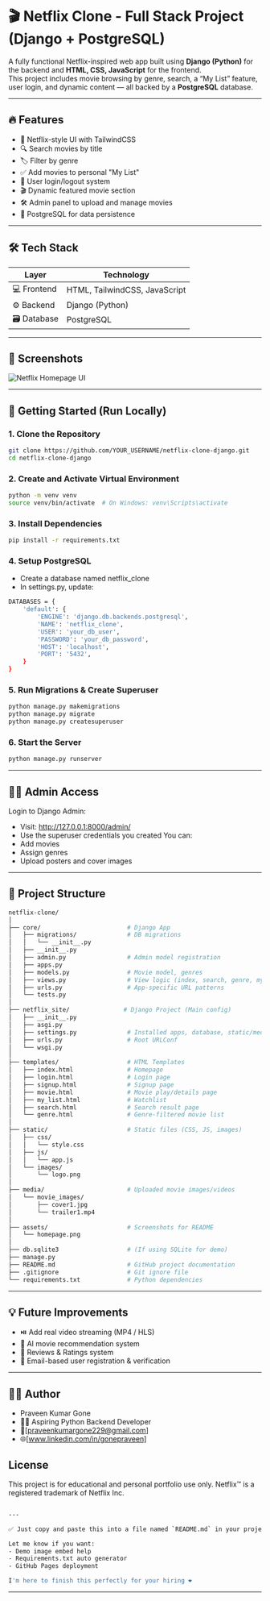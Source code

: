 # 🎬 Netflix Clone - Full Stack Project (Django + PostgreSQL)

A fully functional Netflix-inspired web app built using **Django (Python)** for the backend and **HTML, CSS, JavaScript** for the frontend.  
This project includes movie browsing by genre, search, a “My List” feature, user login, and dynamic content — all backed by a **PostgreSQL** database.

---

## 🔥 Features

- 🎥 Netflix-style UI with TailwindCSS
- 🔍 Search movies by title
- 🏷️ Filter by genre
- ✅ Add movies to personal "My List"
- 🔐 User login/logout system
- 🎬 Dynamic featured movie section
- 🛠️ Admin panel to upload and manage movies
- 💾 PostgreSQL for data persistence

---

## 🛠️ Tech Stack

| Layer        | Technology                  |
|--------------|------------------------------|
| 💻 Frontend   | HTML, TailwindCSS, JavaScript |
| ⚙️ Backend    | Django (Python)              |
| 🗃️ Database   | PostgreSQL                   |

---

## 📸 Screenshots

![Netflix Homepage UI](static/assets/Screenshot2025-06-26091333.png)

---

## 🚀 Getting Started (Run Locally)

### 1. Clone the Repository

```bash
git clone https://github.com/YOUR_USERNAME/netflix-clone-django.git
cd netflix-clone-django 
```
### 2. Create and Activate Virtual Environment

```bash
python -m venv venv
source venv/bin/activate  # On Windows: venv\Scripts\activate
```
### 3. Install Dependencies
```bash
pip install -r requirements.txt
```
### 4. Setup PostgreSQL
- Create a database named netflix_clone
- In settings.py, update:
```bash
DATABASES = {
    'default': {
        'ENGINE': 'django.db.backends.postgresql',
        'NAME': 'netflix_clone',
        'USER': 'your_db_user',
        'PASSWORD': 'your_db_password',
        'HOST': 'localhost',
        'PORT': '5432',
    }
}
```
### 5. Run Migrations & Create Superuser

```bash
python manage.py makemigrations
python manage.py migrate
python manage.py createsuperuser
```
### 6. Start the Server

```bash
python manage.py runserver
```
---
## 👨‍💻 Admin Access
Login to Django Admin:
- Visit: http://127.0.0.1:8000/admin/
- Use the superuser credentials you created
You can:
- Add movies
- Assign genres
- Upload posters and cover images
---
## 📂 Project Structure
```bash
netflix-clone/
│
├── core/                        # Django App
│   ├── migrations/              # DB migrations
│   │   └── __init__.py
│   ├── __init__.py
│   ├── admin.py                 # Admin model registration
│   ├── apps.py
│   ├── models.py                # Movie model, genres
│   ├── views.py                 # View logic (index, search, genre, my_list)
│   ├── urls.py                  # App-specific URL patterns
│   └── tests.py
│
├── netflix_site/               # Django Project (Main config)
│   ├── __init__.py
│   ├── asgi.py
│   ├── settings.py              # Installed apps, database, static/media settings
│   ├── urls.py                  # Root URLConf
│   └── wsgi.py
│
├── templates/                   # HTML Templates
│   ├── index.html               # Homepage
│   ├── login.html               # Login page
│   ├── signup.html              # Signup page
│   ├── movie.html               # Movie play/details page
│   ├── my_list.html             # Watchlist
│   ├── search.html              # Search result page
│   └── genre.html               # Genre-filtered movie list
│
├── static/                      # Static files (CSS, JS, images)
│   ├── css/
│   │   └── style.css
│   ├── js/
│   │   └── app.js
│   └── images/
│       └── logo.png
│
├── media/                       # Uploaded movie images/videos
│   └── movie_images/
│       ├── cover1.jpg
│       └── trailer1.mp4
│
├── assets/                      # Screenshots for README
│   └── homepage.png
│
├── db.sqlite3                   # (If using SQLite for demo)
├── manage.py
├── README.md                    # GitHub project documentation
├── .gitignore                   # Git ignore file
└── requirements.txt             # Python dependencies

```
---
## 💡 Future Improvements
- ⏯️ Add real video streaming (MP4 / HLS)
- 🧠 AI movie recommendation system
- 📝 Reviews & Ratings system
- 📧 Email-based user registration & verification
---
## 🙋‍♂️ Author
- Praveen Kumar Gone
- 🧑‍💻 Aspiring Python Backend Developer
- 📧[praveenkumargone229@gmail.com]
- 🌐[www.linkedin.com/in/gonepraveen]

## License
This project is for educational and personal portfolio use only.
Netflix™ is a registered trademark of Netflix Inc.
```bash

---

✅ Just copy and paste this into a file named `README.md` in your project root.

Let me know if you want:
- Demo image embed help  
- Requirements.txt auto generator  
- GitHub Pages deployment

I'm here to finish this perfectly for your hiring ❤️
```
---



